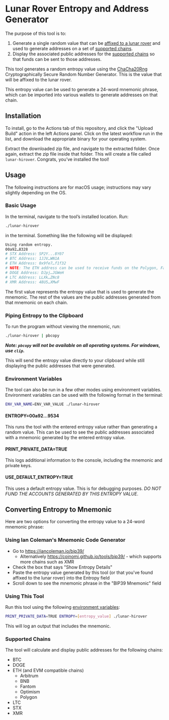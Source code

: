 # Lunar Rover Entropy and Address Generator

The purpose of this tool is to:
 1. Generate a single random value that can be [affixed to a lunar rover](https://www.hiro.so/blog/launching-a-bitcoin-treasure-hunt-on-the-moon) and used to generate addresses on a set of [supported chains](#supported-chains).
 2. Display the associated public addresses for the [supported chains](#supported-chains) so that funds can be sent to those addresses.

This tool generates a random entropy value using the [ChaCha20Rng](https://rust-random.github.io/rand/rand_chacha/struct.ChaCha20Rng) Cryptographically Secure Random Number Generator. This is the value that will be affixed to the lunar rover.

This entropy value can be used to generate a 24-word mnemonic phrase, which can be imported into various wallets to generate addresses on that chain. 

## Installation
To install, go to the Actions tab of this repository, and click the "Upload Build" action in the left Actions panel. Click on the latest workflow run in the list, and download the appropriate binary for your operating system.

Extract the downloaded zip file, and navigate to the extracted folder. Once again, extract the zip file inside that folder. This will create a file called `lunar-hirover`. Congrats, you’ve installed the tool!

## Usage

The following instructions are for macOS usage; instructions may vary slightly depending on the OS.

### Basic Usage
 
In the terminal, navigate to the tool’s installed location. Run:
```sh
./lunar-hirover
```
in the terminal. Something like the following will be displayed:
```sh
Using random entropy.
00a92…8328
# STX Address: SP2Y...8Y07
# BTC Address: 1JJV…WN1A
# ETH Address: 0x9fe7…f1f32
# NOTE: The ETH address can be used to receive funds on the Polygon, Fantom, BNB, Optimism, and Arbitrum chains.
# DOGE Address: DJpj…JGWeH
# LTC Address: LLXk…ZNc8
# XMR Address: 48U5…XMwF
```
The first value represents the entropy value that is used to generate the mnemonic. The rest of the values are the public addresses generated from that mnemonic on each chain.

### Piping Entropy to the Clipboard

To run the program without viewing the mnemonic, run:
```sh
./lunar-hirover | pbcopy
```
***Note: `pbcopy` will not be available on all operating systems. For windows, use `clip`.***

This will send the entropy value directly to your clipboard while still displaying the public addresses that were generated.

### Environment Variables
The tool can also be run in a few other modes using environment variables. Environment variables can be used with the following format in the terminal:
```sh
ENV_VAR_NAME=ENV_VAR_VALUE ./lunar-hirover
```
#### ENTROPY=00a92…9534
This runs the tool with the entered entropy value rather than generating a random value. This can be used to see the public addresses associated with a mnemonic generated by the entered entropy value.

#### PRINT_PRIVATE_DATA=TRUE
This logs additional information to the console, including the mnemonic and private keys.

#### USE_DEFAULT_ENTROPY=TRUE
This uses a default entropy value. This is for debugging purposes. *DO NOT FUND THE ACCOUNTS GENERATED BY THIS ENTROPY VALUE*.

## Converting Entropy to Mnemonic
Here are two options for converting the entropy value to a 24-word mnemonic phrase:

### Using Ian Coleman's Mnemonic Code Generator
 - Go to https://iancoleman.io/bip39/
   - Alternatively https://coinomi.github.io/tools/bip39/ - which supports more chains such as XMR
 - Check the box that says "Show Entropy Details"
 - Paste the entropy value generated by this tool (or that you've found affixed to the lunar rover) into the Entropy field
 - Scroll down to see the mnemonic phrase in the "BIP39 Mnemonic" field

### Using This Tool
Run this tool using the following [environment variables](#environment-variables):
```sh
PRINT_PRIVATE_DATA=TRUE ENTROPY=[entropy_value] ./lunar-hirover
```
This will log an output that includes the mnemonic.

### Supported Chains
The tool will calculate and display public addresses for the following chains:
 - BTC
 - DOGE
 - ETH (and EVM compatible chains)
    - Arbitrum
    - BNB
    - Fantom
    - Optimism
    - Polygon
 - LTC
 - STX
 - XMR
